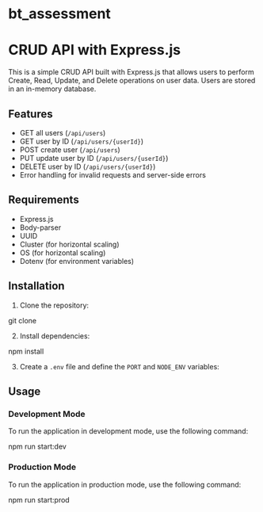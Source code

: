 # bt_assessment

# CRUD API with Express.js

This is a simple CRUD API built with Express.js that allows users to perform Create, Read, Update, and Delete operations on user data. Users are stored in an in-memory database.

## Features

- GET all users (`/api/users`)
- GET user by ID (`/api/users/{userId}`)
- POST create user (`/api/users`)
- PUT update user by ID (`/api/users/{userId}`)
- DELETE user by ID (`/api/users/{userId}`)
- Error handling for invalid requests and server-side errors

## Requirements

- Express.js
- Body-parser
- UUID
- Cluster (for horizontal scaling)
- OS (for horizontal scaling)
- Dotenv (for environment variables)

## Installation

1. Clone the repository:

git clone <repository-url>

2. Install dependencies:

npm install

3. Create a `.env` file and define the `PORT` and `NODE_ENV` variables:

## Usage

### Development Mode

To run the application in development mode, use the following command:

npm run start:dev

### Production Mode

To run the application in production mode, use the following command:

npm run start:prod
